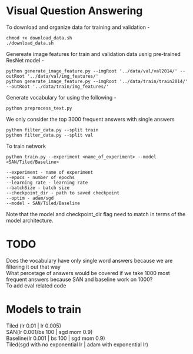 # Visual Question Answering

To download and organize data for training and validation -
```
chmod +x download_data.sh
./download_data.sh
```
Genereate image features for train and validation data usnig pre-trained ResNet model -
```
python generate_image_feature.py --imgRoot '../data/val/val2014/' --outRoot '../data/val/img_features/'
python generate_image_feature.py --imgRoot '../data/train/train2014/' --outRoot '../data/train/img_features/'
```
Generate vocabulary for using the following - 
```
python preprocess_text.py
```
We only consider the top 3000 frequent answers with single answers
```
python filter_data.py --split train
python filter_data.py --split val
```
To train network
```
python train.py --experiment <name_of_experiment> --model <SAN/Tiled/Baseline>

--experiment - name of experiment
--epocs - number of epochs
--learning rate - learning rate
--batchSize - batch size
--checkpoint_dir - path to saved checkpoint
--optim - adam/sgd
--model - SAN/Tiled/Baseline
```
Note that the model and checkpoint_dir flag need to match in terms of the model architecture.


# TODO
Does the vocabulary have only single word answers because we are filtering it out that way \
What percetage of answers would be covered if we take 1000 most frequent answers because SAN and baseline work on 1000? \
To add eval related code 

# Models to train
Tiled (lr 0.01 | lr 0.005) \
SAN(lr 0.001/bs 100 | sgd mom 0.9) \
Baseline(lr 0.001 | bs 100 | sgd mom 0.9) \
Tiled(sgd with no exponential lr | adam with exponential lr)


